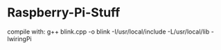 Raspberry-Pi-Stuff
==================

compile with: g++ blink.cpp -o blink -I/usr/local/include -L/usr/local/lib -lwiringPi
